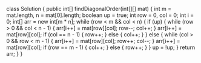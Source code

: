 class Solution {
public int[] findDiagonalOrder(int[][] mat) {
int m = mat.length, n = mat[0].length;
boolean up = true;
int row = 0, col = 0;
int i = 0;
int[] arr = new int[m * n];
while (row < m && col < n) {
if (up) {
while (row > 0 && col < n - 1) {
arr[i++] = mat[row][col];
row--;
col++;
}
arr[i++] = mat[row][col];
if (col == n - 1) {
row++;
} else {
col++;
}
} else {
while (col > 0 && row < m - 1) {
arr[i++] = mat[row][col];
row++;
col--;
}
arr[i++] = mat[row][col];
if (row == m - 1) {
col++;
} else {
row++;
}
}
up = !up;
}
return arr;
}
}
​